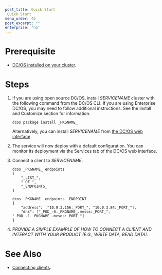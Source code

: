 ```yaml
---
post_title: Quick Start
 Quick Start
menu_order: 40
post_excerpt: ""
enterprise: 'no'
---
```


# Prerequisite

- [DC/OS installed on your cluster](https://docs.mesosphere.com/latest/administration/installing/).

# Steps

1. If you are using open source DC/OS, install _SERVICENAME_ cluster with the following command from the DC/OS CLI. If you are using Enterprise DC/OS, you may need to follow additional instructions. See the Install and Customize section for information.

    ```shell
    dcos package install _PKGNAME_
    ```

    Alternatively, you can install _SERVICENAME_ from [the DC/OS web interface](https://docs.mesosphere.com/latest/usage/webinterface/).

1. The service will now deploy with a default configuration. You can monitor its deployment via the Services tab of the DC/OS web interface.

1. Connect a client to _SERVICENAME_.
    ```shell
    dcos _PKGNAME_ endpoints
    [
        "_LIST_",
        "_OF_",
        "_ENDPOINTS_
    ]

    dcos _PKGNAME_ endpoints _ENDPOINT_
    {
        "address": ["10.0.3.156:_PORT_", "10.0.3.84:_PORT_"],
        "dns": ["_POD_-0._PKGNAME_.mesos:_PORT_", "_POD_-1._PKGNAME_.mesos:_PORT_"]
    }
    ```

1. _PROVIDE A SIMPLE EXAMPLE OF HOW TO CONNECT A CLIENT AND INTERACT WITH YOUR PRODUCT (E.G., WRITE DATA, READ DATA)._

# See Also

- [Connecting clients][1].

 [1]: https://docs.mesosphere.com/service-docs/<Template>/connecting-clients/
